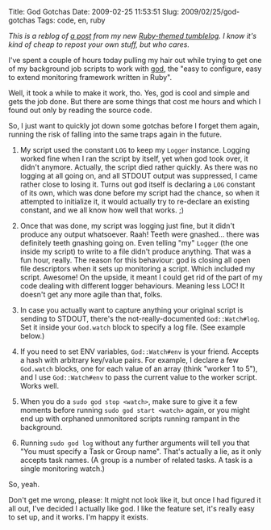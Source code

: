 Title: God Gotchas
Date: 2009-02-25 11:53:51
Slug: 2009/02/25/god-gotchas
Tags: code, en, ruby


_This is a reblog of [a post][1] from my new [Ruby-themed tumblelog][2]. I
know it's kind of cheap to repost your own stuff, but who cares._

I've spent a couple of hours today pulling my hair out while trying to get one
of my background job scripts to work with [god][3], the "easy to configure,
easy to extend monitoring framework written in Ruby".

Well, it took a while to make it work, tho. Yes, god is cool and simple and
gets the job done. But there are some things that cost me hours and which I
found out only by reading the source code.

So, I just want to quickly jot down some gotchas before I forget them again,
running the risk of falling into the same traps again in the future.

  1. My script used the constant `LOG` to keep my `Logger` instance. Logging worked fine when I ran the script by itself, yet when god took over, it didn't anymore. Actually, the script died rather quickly. As there was no logging at all going on, and all STDOUT output was suppressed, I came rather close to losing it. Turns out god itself is declaring a `LOG` constant of its own, which was done before my script had the chance, so when it attempted to initialize it, it would actually try to re-declare an existing constant, and we all know how well that works. ;)

  2. Once that was done, my script was logging just fine, but it didn't produce any output whatsoever. Raah! Teeth were gnashed… there was definitely teeth gnashing going on. Even telling "my" `Logger` (the one inside my script) to write to a file didn't produce anything. That was a fun hour, really. The reason for this behaviour: god is closing all open file descriptors when it sets up monitoring a script. Which included my script. Awesome! On the upside, it meant I could get rid of the part of my code dealing with different logger behaviours. Meaning less LOC! It doesn't get any more agile than that, folks.

  3. In case you actually want to capture anything your original script is sending to STDOUT, there's the not-really-documented `God::Watch#log`. Set it inside your `God.watch` block to specify a log file. (See example below.)

  4. If you need to set ENV variables, `God::Watch#env` is your friend. Accepts a hash with arbitrary key/value pairs. For example, I declare a few `God.watch` blocks, one for each value of an array (think "worker 1 to 5"), and I use `God::Watch#env` to pass the current value to the worker script. Works well.

  5. When you do a `sudo god stop <watch>`, make sure to give it a few moments before running `sudo god start <watch>` again, or you might end up with orphaned unmonitored scripts running rampant in the background.

  6. Running `sudo god log` without any further arguments will tell you that "You must specify a Task or Group name". That's actually a lie, as it only accepts task names. (A group is a number of related tasks. A task is a single monitoring watch.)

So, yeah.

Don't get me wrong, please: It might not look like it, but once I had figured
it all out, I've decided I actually like god. I like the feature set, it's
really easy to set up, and it works. I'm happy it exists.

   [1]: http://rooohby.tumblr.com/post/81164277/god-gotchas
   [2]: http://rooohby.tumblr.com/
   [3]: http://god.rubyforge.org/
